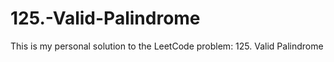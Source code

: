 # 125.-Valid-Palindrome
This is my personal solution to the LeetCode problem: 125. Valid Palindrome
